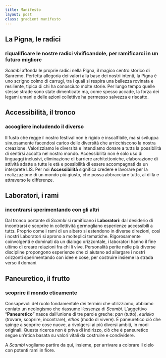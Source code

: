 ```yaml
---
title: Manifesto
layout: post
class: gradient manifesto
---
```

## La Pigna, le radici

### riqualificare le nostre radici vivificandole, per ramificarci in un futuro migliore

*Scambi* affonda le proprie radici nella Pigna, il magico centro storico di Sanremo. Perfetta allegoria dei valori alla base dei nostri intenti, la Pigna è uno scrigno colmo di carrugi, tra i quali si respira una bellezza rovinata e resiliente, tipica di chi ha conosciuto molte storie. Per lungo tempo quelle stesse strade sono state dimenticate ma, come spesso accade, la forza dei legami umani e delle azioni collettive ha permesso salvezza e riscatto.

## Accessibilità, il tronco

### accogliere includendo il diverso

Il fusto che regge il nostro festival non è rigido e inscalfibile, ma si sviluppa sinuosamente facendosi carico delle diversità che arricchiscono la nostra creazione. Valorizziamo le diversità e intendiamo donare a tuttɜ la possibilità di sentirsi accoltɜ nel nostro mondo. Accessibilità non è solo uso di linguaggi inclusivi, eliminazione di barriere architettoniche, elaborazione di attività adatte a tutte le età e possibilità di essere accompagnati da un interprete LIS. <span id="anchor"></span>Per noi **Accessibilità** significa credere e lavorare per la realizzazione di un mondo più giusto, che possa abbracciare tuttɜ, al di là e attraverso le differenze.

## Laboratori, i rami

### incontrarsi sperimentando con gli altri

Dal tronco portante di *Scambi* si ramificano i **Laboratori**: dal desiderio di incontrarsi e scoprire in collettività germogliano esperienze accessibili a tuttɜ. Proprio come i rami di un albero si estendono in diverse direzioni, così i nostri Laboratori si aprono a molteplici tematiche. Rigorosamente coinvolgenti e dominati da un dialogo orizzontale, i laboratori hanno il fine ultimo di creare relazioni fra chi li vive. Personalità perite nelle più diverse discipline propongono esperienze che ci aiutano ad allargare i nostri orizzonti sperimentando con idee e cose, per costruire insieme la strada verso il domani.

## Paneuretico, il frutto

### scoprire il mondo eticamente

Consapevoli del ruolo fondamentale dei termini che utilizziamo, abbiamo coniato un neologismo che riassume l’essenza di *Scambi*. L’aggettivo “**Paneuretico**” nasce dall’unione di tre parole greche: *pan* (tutto), *eurisko* (trovare, scoprire, incontrare), *ethos* (modo di vivere). È paneuretico ciò che spinge a scoprire cose nuove, a rivolgersi ai più diversi ambiti, in modi originali. Questa ricerca non è priva di indirizzo, ciò che è paneuretico segue un’etica basata su valori vitali da costruire e condividere.

A *Scambi* vogliamo partire da qui, insieme, per arrivare a colorare il cielo con potenti rami in fiore.